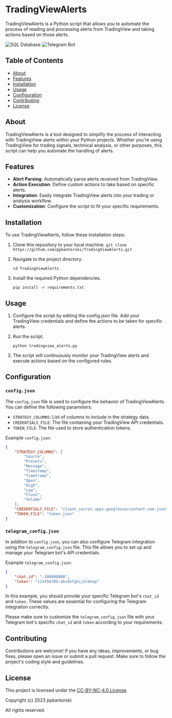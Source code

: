 # TradingViewAlerts

TradingViewAlerts is a Python script that allows you to automate the process of reading and processing alerts from TradingView and taking actions based on those alerts.

![SQL Database](https://github.com/ppkantorski/TradingViewAlerts/blob/main/.demo/SQL%20Database.png)
![Telegram Bot](https://github.com/ppkantorski/TradingViewAlerts/blob/main/.demo/Telegram%20Bot.png)

## Table of Contents
- [About](#about)
- [Features](#features)
- [Installation](#installation)
- [Usage](#usage)
- [Configuration](#configuration)
- [Contributing](#contributing)
- [License](#license)

## About

TradingViewAlerts is a tool designed to simplify the process of interacting with TradingView alerts within your Python projects. Whether you're using TradingView for trading signals, technical analysis, or other purposes, this script can help you automate the handling of alerts.

## Features

- **Alert Parsing**: Automatically parse alerts received from TradingView.
- **Action Execution**: Define custom actions to take based on specific alerts.
- **Integration**: Easily integrate TradingView alerts into your trading or analysis workflow.
- **Customization**: Configure the script to fit your specific requirements.

## Installation

To use TradingViewAlerts, follow these installation steps:

1. Clone this repository to your local machine.
   ```git clone https://github.com/ppkantorski/TradingViewAlerts.git```

2. Navigate to the project directory.

   ```cd TradingViewAlerts```

3. Install the required Python dependencies.

   ```pip install -r requirements.txt```

## Usage

1. Configure the script by editing the config.json file. Add your TradingView credentials and define the actions to be taken for specific alerts.

2. Run the script.

    ```python tradingview_alerts.py```

3. The script will continuously monitor your TradingView alerts and execute actions based on the configured rules.

## Configuration

### `config.json`

The `config.json` file is used to configure the behavior of TradingViewAlerts. You can define the following parameters:

- `STRATEGY_COLUMNS`: List of columns to include in the strategy data.
- `CREDENTIALS_FILE`: The file containing your TradingView API credentials.
- `TOKEN_FILE`: The file used to store authentication tokens.

Example `config.json`:

```json
{
    "STRATEGY_COLUMNS": [
        "Source",
        "Presets",
        "Message",
        "Timestamp",
        "Timeframe",
        "Open",
        "High",
        "Low",
        "Close",
        "Volume"
    ],
    "CREDENTIALS_FILE": "client_secret.apps.googleusercontent.com.json",
    "TOKEN_FILE": "token.json"
}
```

### `telegram_config.json`
In addition to `config.json`, you can also configure Telegram integration using the `telegram_config.json` file. This file allows you to set up and manage your Telegram bot's API credentials.

Example `telegram_config.json`:
```json
{
    "chat_id": "-100000000",
    "token": "123456789:abcdefghijklmnop"
}
```

In this example, you should provide your specific Telegram bot's `chat_id` and `token`. These values are essential for configuring the Telegram integration correctly.

Please make sure to customize the `telegram_config.json` file with your Telegram bot's specific `chat_id` and `token` according to your requirements.


## Contributing

Contributions are welcome! If you have any ideas, improvements, or bug fixes, please open an issue or submit a pull request. Make sure to follow the project's coding style and guidelines.

## License

This project is licensed under the [CC-BY-NC-4.0 License](LICENSE).

Copyright (c) 2023 ppkantorski

All rights reserved.
